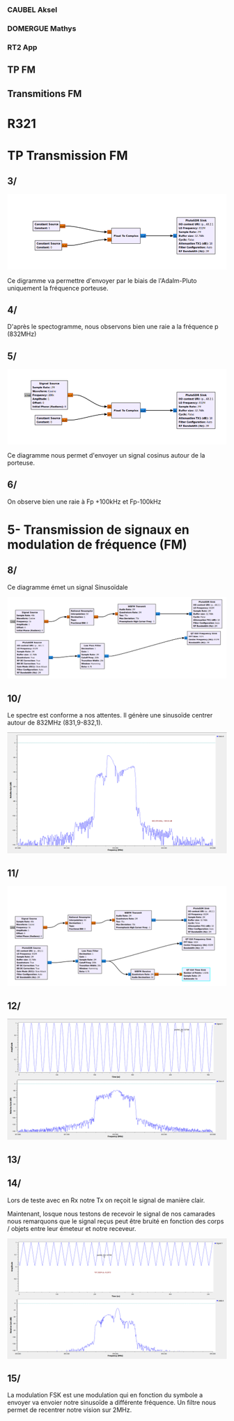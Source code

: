 ### CAUBEL Aksel
### DOMERGUE Mathys
### RT2 App 
## TP FM
## Transmitions FM



# R321 
# TP Transmission FM

## 3/

<img src="img/3.png">

Ce digramme va permettre d'envoyer par le biais de l'Adalm-Pluto uniquement la fréquence porteuse. 

## 4/ 

D'après le spectogramme, nous observons bien une raie a la fréquence p (832MHz)

## 5/

<img src="img/5.png">

Ce diagramme nous permet d'envoyer un signal cosinus autour de la porteuse. 

## 6/

On observe bien une raie à Fp +100kHz et Fp-100kHz

# 5- Transmission de signaux en modulation de fréquence (FM)

## 8/

Ce diagramme émet un signal Sinusoïdale 

<img src="img/9.png">

## 10/ 

Le spectre est conforme a nos attentes. Il génère une sinusoïde centrer autour de 832MHz (831,9-832,1). 

<img src="img/10.png">

## 11/

<img src="img/11.png">


## 12/

<img src="img/12.png">


## 13/ 



## 14/

Lors de teste avec en Rx notre Tx on reçoit le signal de manière clair. 

Maintenant, losque nous testons de recevoir le signal de nos camarades nous remarquons que le signal reçus peut être bruité en fonction des corps / objets entre leur émeteur et notre receveur.

<img src="img/14.png">

## 15/ 

La modulation FSK est une modulation qui en fonction du symbole a envoyer va envoier notre sinusoïde a différente fréquence. Un filtre nous permet de recentrer notre vision sur 2MHz.